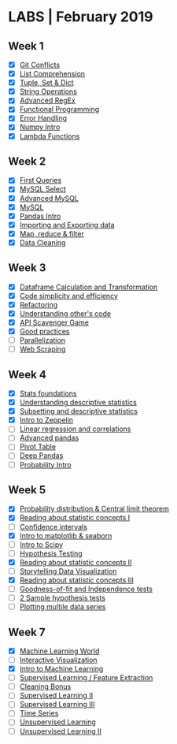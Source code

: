 # LABS | February 2019

## Week 1
- [X] [Git Conflicts](https://github.com/ta-data-bcn/lab-resolving-git-conflicts)
- [X] [List Comprehension](https://github.com/ta-data-bcn/lab-list-comprehensions)
- [X] [Tuple, Set & Dict](https://github.com/ta-data-bcn/lab-tuple-set-dict)
- [X] [String Operations](https://github.com/ta-data-bcn/lab-string-operations)
- [X] [Advanced RegEx](https://github.com/ta-data-bcn/lab-advanced-regex)
- [X] [Functional Programming](https://github.com/ta-data-bcn/lab-functional-programming)
- [X] [Error Handling](https://github.com/ta-data-bcn/lab-error-handling)
- [X] [Numpy Intro](https://github.com/ta-data-bcn/lab-numpy)
- [X] [Lambda Functions](https://github.com/ta-data-bcn/lab-lambda-functions)

## Week 2
- [X] [First Queries](https://github.com/ta-data-bcn/lab-mysql-first-queries)
- [X] [MySQL Select](https://github.com/ta-data-bcn/lab-mysql-select)
- [X] [Advanced MySQL](https://github.com/ta-data-bcn/lab-advanced-mysql)
- [X] [MySQL](https://github.com/ta-data-bcn/lab-mysql)
- [X] [Pandas Intro](https://github.com/ta-data-bcn/lab-intro-pandas)
- [X] [Importing and Exporting data](https://github.com/ta-data-bcn/lab-import-export)
- [X] [Map, reduce & filter](https://github.com/ta-data-bcn/lab-map-reduce-filter)
- [X] [Data Cleaning](https://github.com/ta-data-bcn/lab-data-cleaning)

## Week 3
- [X] [Dataframe Calculation and Transformation](https://github.com/ta-data-bcn/lab-df-calculation-and-transformation)
- [X] [Code simplicity and efficiency](https://github.com/ta-data-bcn/lab-code-simplicity-efficiency)
- [X] [Refactoring](https://github.com/ta-data-bcn/lab-refactoring)
- [X] [Understanding other's code](https://github.com/ta-data-bcn/lab-understanding-others-code)
- [X] [API Scavenger Game](https://github.com/ta-data-bcn/lab-api-scavenger-game)
- [X] [Good practices](https://github.com/ta-data-bcn/lab-good-practices)
- [ ] [Parallelization](https://github.com/ta-data-bcn/lab-parallelization)
- [ ] [Web Scraping](https://github.com/ta-data-bcn/lab-web-scraping)

## Week 4
- [X] [Stats foundations](https://github.com/ta-data-bcn/lab-statistics-foundations)
- [X] [Understanding descriptive statistics](https://github.com/ta-data-bcn/lab-understanding-descriptive-stats)
- [X] [Subsetting and descriptive statistics](https://github.com/ta-data-bcn/lab-subsetting-and-descriptive-stats)
- [X] [Intro to Zeppelin](https://github.com/ta-data-bcn/lab-intro-to-zeppelin)
- [ ] [Linear regression and correlations](https://github.com/ta-data-bcn/lab-linear-regression-correlation)
- [ ] [Advanced pandas](https://github.com/ta-data-bcn/lab-advanced-pandas)
- [ ] [Pivot Table](https://github.com/ta-data-bcn/lab-pivot-table-and-correlation)
- [ ] [Deep Pandas](https://github.com/ta-data-bcn/lab-pandas-deep-dive)
- [ ] [Probability Intro](https://github.com/ta-data-bcn/lab-probability-intro)

## Week 5
- [X] [Probability distribution & Central limit theorem](https://github.com/ta-data-bcn/lab-probability-dist)
- [X] [Reading about statistic concepts I](https://github.com/ta-data-bcn/lab-reading-about-statistic-concepts)
- [ ] [Confidence intervals](https://github.com/ta-data-bcn/lab-confidence-intervals)
- [X] [Intro to matplotlib & seaborn](https://github.com/ta-data-bcn/lab-matplotlib-seaborn)
- [ ] [Intro to Scipy](https://github.com/ta-data-bcn/lab-intro-to-scipy)
- [ ] [Hypothesis Testing](https://github.com/ta-data-bcn/lab-hypothesis-testing)
- [X] [Reading about statistic concepts II](https://github.com/ta-data-bcn/lab-reading-about-statistic-concepts)
- [ ] [Storytelling Data Visualization](https://github.com/ta-data-bcn/lab-storytelling-data-visualization)
- [X] [Reading about statistic concepts III](https://github.com/ta-data-bcn/lab-reading-about-statistic-concepts)
- [ ] [Goodness-of-fit and Independence tests](https://github.com/ta-data-bcn/lab-goodfit-indeptests)
- [ ] [2 Sample hypothesis tests](https://github.com/ta-data-bcn/lab-two-sample-hypothesis-tests)
- [ ] [Plotting multile data series](https://github.com/ta-data-bcn/lab-plotting-multiple-data-series)

## Week 7
- [X] [Machine Learning World](https://github.com/ta-data-bcn/lab-machine-learning-world)
- [ ] [Interactive Visualization](https://github.com/ta-data-bcn/lab-interactive-visualization)
- [X] [Intro to Machine Learning](https://github.com/ta-data-bcn/lab-intro-to-ml)
- [ ] [Supervised Learning / Feature Extraction](https://github.com/ta-data-bcn/lab-supervised-learning-feature-extraction)
- [ ] [Cleaning Bonus](https://github.com/ta-data-bcn/lab-data-cleaning-bonus-challenge)
- [ ] [Supervised Learning II](https://github.com/ta-data-bcn/lab-supervised-learning)
- [ ] [Supervised Learning III](https://github.com/ta-data-bcn/lab-supervised-learning-sklearn)
- [ ] [Time Series](https://towardsdatascience.com/an-end-to-end-project-on-time-series-analysis-and-forecasting-with-python-4835e6bf050b)
- [ ] [Unsupervised Learning](https://github.com/ta-data-bcn/lab-unsupervised-learning)
- [ ] [Unsupervised Learning II](https://github.com/ta-data-bcn/lab-unsupervised-learning-and-sklearn)
